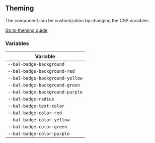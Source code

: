 ## Theming

The component can be customization by changing the CSS variables.

<a class="sb-unstyled button is-primary" href="../?path=/docs/development-theming--page">Go to theming guide</a>

<!-- START: human documentation -->



<!-- END: human documentation -->

### Variables​

| Variable                        |
| ------------------------------- |
| `--bal-badge-background`        |
| `--bal-badge-background-red`    |
| `--bal-badge-background-yellow` |
| `--bal-badge-background-green`  |
| `--bal-badge-background-purple` |
| `--bal-badge-radius`            |
| `--bal-badge-text-color`        |
| `--bal-badge-color-red`         |
| `--bal-badge-color-yellow`      |
| `--bal-badge-color-green`       |
| `--bal-badge-color-purple`      |
